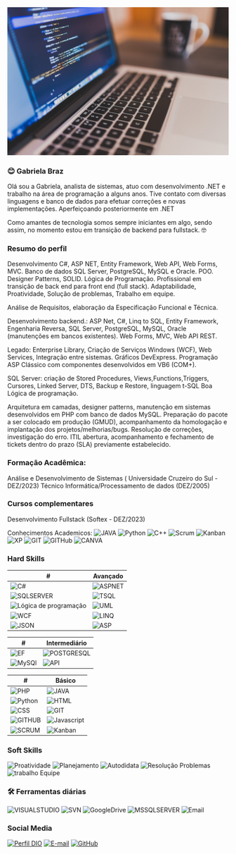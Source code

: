 <picture>  
  <img alt="Olá seja bem vindo ao meu perfil no GitHub" src="https://github.com/GabrielaBrazSantos/gabrielabrazsantos/blob/main/coding-924920_1280.jpg" heigth="50%">
</picture>

### 😊 Gabriela Braz

Olá sou a Gabriela, analista de sistemas, atuo com desenvolvimento .NET e trabalho na área de programação a alguns anos. Tive contato com diversas linguagens e banco de dados para efetuar correções e novas implementações. Aperfeiçoando posteriormente em .NET 

Como amantes de tecnologia somos sempre iniciantes em algo, sendo assim, no momento estou em transição de backend para fullstack. 🤓

### Resumo do perfil
Desenvolvimento C#, ASP NET, Entity Framework, Web API, Web Forms, MVC. Banco de dados SQL Server, PostgreSQL, MySQL e Oracle. POO. Designer Patterns, SOLID. Lógica de Programação. Profissional em transição de back end para front end (full stack). Adaptabilidade, Proatividade, Solução de problemas, Trabalho em equipe.

Análise de Requisitos, elaboração da Especificação Funcional e Técnica. 

Desenvolvimento backend.: ASP Net, C#, Linq to SQL, Entity Framework, Engenharia Reversa, SQL Server, PostgreSQL, MySQL, Oracle (manutenções em bancos existentes). Web Forms, MVC, Web API REST.

Legado: Enterprise Library, Criação de Serviços Windows (WCF), Web Services, Integração entre sistemas. Gráficos DevExpress. Programação ASP Clássico com componentes desenvolvidos em VB6 (COM+).

SQL Server: criação de Stored Procedures, Views,Functions,Triggers, Cursores, Linked Server, DTS, Backup e Restore, linguagem t-SQL Boa Lógica de programação. 

Arquitetura em camadas, designer patterns, manutenção em sistemas desenvolvidos em PHP com banco de dados MySQL. Preparação do pacote a ser colocado em produção (GMUD), acompanhamento da homologação e implantação dos projetos/melhorias/bugs. Resolução de correções, investigação do erro. ITIL abertura, acompanhamento e fechamento de tickets dentro do prazo (SLA) previamente estabelecido.

### Formação Acadêmica: 
Análise e Desenvolvimento de Sistemas ( Universidade Cruzeiro do Sul - DEZ/2023)
Técnico Informática/Processamento de dados (DEZ/2005)

### Cursos complementares
Desenvolvimento Fullstack (Softex - DEZ/2023)

Conhecimentos Academicos:
![JAVA](https://img.shields.io/badge/JAVA-000?&logo=JAVA)
![Python](https://img.shields.io/badge/Python-red?&logo=Python)
![C++](https://img.shields.io/badge/C++-000?&logo=C++)
![Scrum](https://img.shields.io/badge/Scrum-red?&logo=Scrum)
![Kanban](https://img.shields.io/badge/Kanban-000?&logo=Kanban)
![XP](https://img.shields.io/badge/XP-red?&logo=XP)
![GIT](https://img.shields.io/badge/GIT-000?&logo=GIT)
![GITHub](https://img.shields.io/badge/GITHub-red?&logo=GITHub)
![CANVA](https://img.shields.io/badge/CANVA-000?&logo=CANVA)

### Hard Skills
| # | Avançado |
|-----|---------------|
| ![C#](https://img.shields.io/badge/C%23-blue?style=for-the-badge&logo=c-sharp)| ![ASPNET](https://img.shields.io/badge/ASPNET-blue?style=for-the-badge&logoColor=823085) 
| ![SQLSERVER](https://img.shields.io/badge/SQLSERVER-blue?&logo=sqlserver&style=for-the-badge&logoColor=823085)|  ![TSQL](https://img.shields.io/badge/TSQL-blue?style=for-the-badge&logoColor=823085) |
| ![Lógica de programação](https://img.shields.io/badge/Lógica-blue?style=for-the-badge&logoColor=823085) | ![UML](https://img.shields.io/badge/UML-blue?style=for-the-badge&logoColor=823085) |
| ![WCF](https://img.shields.io/badge/WCF-blue?style=for-the-badge&logoColor=823085) | ![LINQ](https://img.shields.io/badge/LINQ-blue?style=for-the-badge&logoColor=823085) |
| ![JSON](https://img.shields.io/badge/JSON-blue?style=for-the-badge&logoColor=823085)|![ASP](https://img.shields.io/badge/ASP-blue?&logo=asp&style=for-the-badge)|

| # | Intermediário |
|-----|---------------|
| ![EF](https://img.shields.io/badge/EF-000?style=for-the-badge&logoColor=823085) | ![POSTGRESQL](https://img.shields.io/badge/POSTGRESQL-000?&logo=postgresql&style=for-the-badge) | 
|![MySQl](https://img.shields.io/badge/MySQL-000?&logo=mysql&style=for-the-badge) | ![API](https://img.shields.io/badge/API-000?style=for-the-badge&logoColor=823085) |

| # | Básico |
|-----|---------------|
![PHP](https://img.shields.io/badge/PHP-000?&logo=PHP&style=for-the-badge) | ![JAVA](https://img.shields.io/badge/Java-000?&logo=JAVA&style=for-the-badge)
![Python](https://img.shields.io/badge/Python-000?&logo=Python&style=for-the-badge) | ![HTML](https://img.shields.io/badge/HTML-000?&logo=html5&style=for-the-badge)
 ![CSS](https://img.shields.io/badge/CSS-000?&logo=css3&style=for-the-badge) | ![GIT](https://img.shields.io/badge/GIT-000?&logo=GIT&style=for-the-badge) |
 ![GITHUB](https://img.shields.io/badge/GITHUB-000?&logo=GITHUB&style=for-the-badge) | ![Javascript](https://img.shields.io/badge/Javascript-000?&logo=Javascript&style=for-the-badge) |
![SCRUM](https://img.shields.io/badge/SCRUM-000?&logo=SCRUM&style=for-the-badge) |  ![Kanban](https://img.shields.io/badge/Kanban-000?&logo=Kanban&style=for-the-badge)

### Soft Skills
![Proatividade](https://img.shields.io/badge/Proatividade-red)
![Planejamento](https://img.shields.io/badge/Planejamento-blue)
![Autodidata](https://img.shields.io/badge/Autodidata-red)
![Resolução Problemas](https://img.shields.io/badge/Resolução%20de%20Problemas-blue)
![trabalho Equipe](https://img.shields.io/badge/Trabalho%20em%20Equipe-red)


### 🛠️ Ferramentas diárias
![VISUALSTUDIO](https://img.shields.io/badge/VISUALSTUDIO-red?&logo=VISUALSTUDIO) 
![SVN](https://img.shields.io/badge/SVN-darkblue?&logo=TORTOISESVN)
![GoogleDrive](https://img.shields.io/badge/Drive-red?&logo=GoogleDrive)
![MSSQLSERVER](https://img.shields.io/badge/MSSQLSERVER-darkblue?&logo=MSSQLSERVER)
![Email](https://img.shields.io/badge/Email-red?&logo=Email)


### Social Media
[![Perfil DIO](https://img.shields.io/badge/-Meu%20Perfil%20na%20DIO-30A3DC?style=for-the-badge)](https://www.dio.me/users/gabriela_santos1988)
[![E-mail](https://img.shields.io/badge/-Email-000?style=for-the-badge&logo=microsoft-outlook&logoColor=E94D5F)](mailto:gabriela.santos1988@gmail.com)
[![GitHub](https://img.shields.io/badge/-Gitgub-000?style=for-the-badge&logo=GITHUB&logoColor=30A3DC)](https://github.com/GabrielaBrazSantos)
